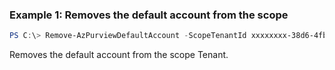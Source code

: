 ### Example 1: Removes the default account from the scope
```powershell
PS C:\> Remove-AzPurviewDefaultAccount -ScopeTenantId xxxxxxxx-38d6-4fb2-bad9-b7b93a3e9c5a -ScopeType Tenant
```

Removes the default account from the scope Tenant.